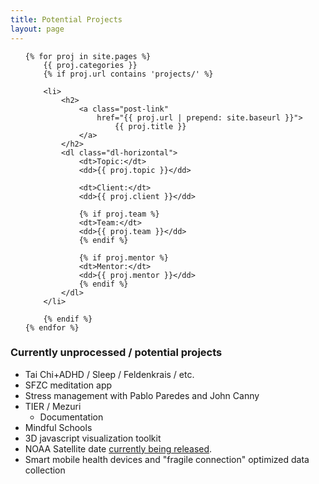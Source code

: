 ```yaml
---
title: Potential Projects
layout: page
---
```

<ul class="post-list list-unstyled">

    {% for proj in site.pages %}
        {{ proj.categories }}
        {% if proj.url contains 'projects/' %}

        <li>
            <h2>
                <a class="post-link"
                    href="{{ proj.url | prepend: site.baseurl }}">
                        {{ proj.title }}
                </a>
            </h2>
            <dl class="dl-horizontal">
                <dt>Topic:</dt>
                <dd>{{ proj.topic }}</dd>

                <dt>Client:</dt>
                <dd>{{ proj.client }}</dd>

                {% if proj.team %}
                <dt>Team:</dt>
                <dd>{{ proj.team }}</dd>
                {% endif %}

                {% if proj.mentor %}
                <dt>Mentor:</dt>
                <dd>{{ proj.mentor }}</dd>
                {% endif %}
            </dl>
        </li>

        {% endif %}
    {% endfor %}
</ul>

### Currently unprocessed / potential projects

 - Tai Chi+ADHD / Sleep / Feldenkrais / etc.
 - SFZC meditation app
 - Stress management with Pablo Paredes and John Canny
 - TIER / Mezuri
   - Documentation
 - Mindful Schools
 - 3D javascript visualization toolkit
 - NOAA Satellite date [currently being
   released](https://data-alliance.noaa.gov/).
 - Smart mobile health devices and "fragile connection" optimized data
   collection
